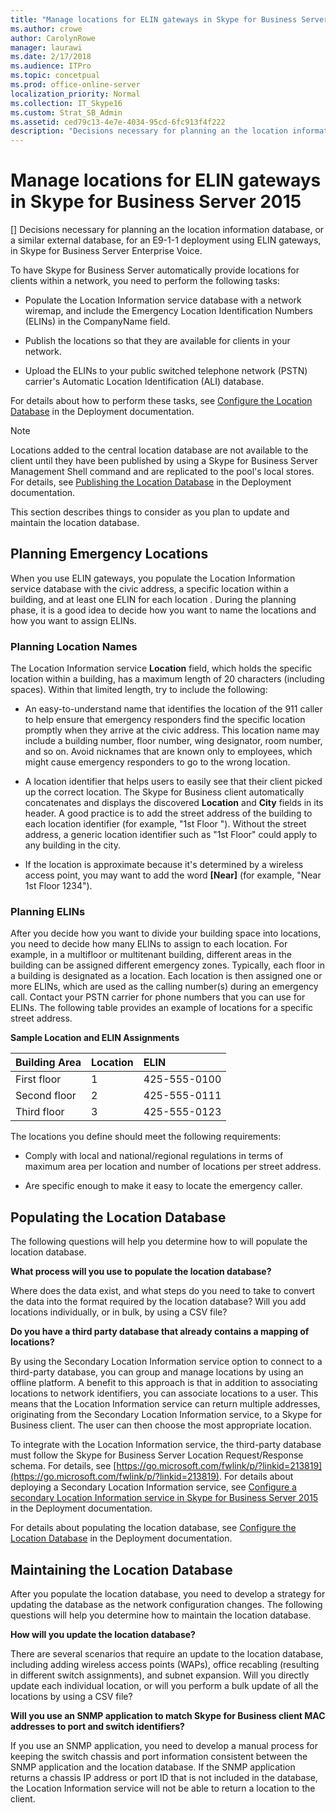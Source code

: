 ```yaml
---
title: "Manage locations for ELIN gateways in Skype for Business Server 2015"
ms.author: crowe
author: CarolynRowe
manager: laurawi
ms.date: 2/17/2018
ms.audience: ITPro
ms.topic: concetpual
ms.prod: office-online-server
localization_priority: Normal
ms.collection: IT_Skype16
ms.custom: Strat_SB_Admin
ms.assetid: ced79c13-4e7e-4034-95cd-6fc913f4f222
description: "Decisions necessary for planning an the location information database, or a similar external database, for an E9-1-1 deployment using ELIN gateways, in Skype for Business Server Enterprise Voice."
---
```


# Manage locations for ELIN gateways in Skype for Business Server 2015
[]
Decisions necessary for planning an the location information database, or a similar external database, for an E9-1-1 deployment using ELIN gateways, in Skype for Business Server Enterprise Voice.
  
To have Skype for Business Server automatically provide locations for clients within a network, you need to perform the following tasks: 
  
- Populate the Location Information service database with a network wiremap, and include the Emergency Location Identification Numbers (ELINs) in the CompanyName field.
    
- Publish the locations so that they are available for clients in your network.
    
- Upload the ELINs to your public switched telephone network (PSTN) carrier's Automatic Location Identification (ALI) database.
    
For details about how to perform these tasks, see [Configure the Location Database](http://technet.microsoft.com/library/8544be31-6958-47ef-b926-fdc80d56191c.aspx) in the Deployment documentation.
  
> [!NOTE]
> Locations added to the central location database are not available to the client until they have been published by using a Skype for Business Server Management Shell command and are replicated to the pool's local stores. For details, see [Publishing the Location Database](http://technet.microsoft.com/library/dd032b5b-df0e-4017-ac46-e17570c1ab1e.aspx) in the Deployment documentation.
  
This section describes things to consider as you plan to update and maintain the location database.
  
## Planning Emergency Locations

When you use ELIN gateways, you populate the Location Information service database with the civic address, a specific location within a building, and at least one ELIN for each location . During the planning phase, it is a good idea to decide how you want to name the locations and how you want to assign ELINs.
  
### Planning Location Names

The Location Information service **Location** field, which holds the specific location within a building, has a maximum length of 20 characters (including spaces). Within that limited length, try to include the following:
  
- An easy-to-understand name that identifies the location of the 911 caller to help ensure that emergency responders find the specific location promptly when they arrive at the civic address. This location name may include a building number, floor number, wing designator, room number, and so on. Avoid nicknames that are known only to employees, which might cause emergency responders to go to the wrong location.
    
- A location identifier that helps users to easily see that their client picked up the correct location. The Skype for Business client automatically concatenates and displays the discovered **Location** and **City** fields in its header. A good practice is to add the street address of the building to each location identifier (for example, "1st Floor <street number>"). Without the street address, a generic location identifier such as "1st Floor" could apply to any building in the city.
    
- If the location is approximate because it's determined by a wireless access point, you may want to add the word **[Near]** (for example, "Near 1st Floor 1234").
    
### Planning ELINs

After you decide how you want to divide your building space into locations, you need to decide how many ELINs to assign to each location. For example, in a multifloor or multitenant building, different areas in the building can be assigned different emergency zones. Typically, each floor in a building is designated as a location. Each location is then assigned one or more ELINs, which are used as the calling number(s) during an emergency call. Contact your PSTN carrier for phone numbers that you can use for ELINs. The following table provides an example of locations for a specific street address.
  
**Sample Location and ELIN Assignments**

|**Building Area**|**Location**|**ELIN**|
|:-----|:-----|:-----|
|First floor  <br/> |1  <br/> |425-555-0100  <br/> |
|Second floor  <br/> |2  <br/> |425-555-0111  <br/> |
|Third floor  <br/> |3  <br/> |425-555-0123  <br/> |
   
The locations you define should meet the following requirements:
  
- Comply with local and national/regional regulations in terms of maximum area per location and number of locations per street address.
    
- Are specific enough to make it easy to locate the emergency caller.
    
## Populating the Location Database

The following questions will help you determine how to will populate the location database.
  
 **What process will you use to populate the location database?**
  
Where does the data exist, and what steps do you need to take to convert the data into the format required by the location database? Will you add locations individually, or in bulk, by using a CSV file?
  
 **Do you have a third party database that already contains a mapping of locations?**
  
By using the Secondary Location Information service option to connect to a third-party database, you can group and manage locations by using an offline platform. A benefit to this approach is that in addition to associating locations to network identifiers, you can associate locations to a user. This means that the Location Information service can return multiple addresses, originating from the Secondary Location Information service, to a Skype for Business client. The user can then choose the most appropriate location. 
  
To integrate with the Location Information service, the third-party database must follow the Skype for Business Server Location Request/Response schema. For details, see [https://go.microsoft.com/fwlink/p/?linkid=213819](https://go.microsoft.com/fwlink/p/?linkid=213819). For details about deploying a Secondary Location Information service, see [Configure a secondary Location Information service in Skype for Business Server 2015](../../deploy-1/deploy-enterprise-voice/secondary-location-information-service.md) in the Deployment documentation.
  
For details about populating the location database, see [Configure the Location Database](http://technet.microsoft.com/library/8544be31-6958-47ef-b926-fdc80d56191c.aspx) in the Deployment documentation.
  
## Maintaining the Location Database

After you populate the location database, you need to develop a strategy for updating the database as the network configuration changes. The following questions will help you determine how to maintain the location database.
  
 **How will you update the location database?**
  
There are several scenarios that require an update to the location database, including adding wireless access points (WAPs), office recabling (resulting in different switch assignments), and subnet expansion. Will you directly update each individual location, or will you perform a bulk update of all the locations by using a CSV file?
  
 **Will you use an SNMP application to match Skype for Business client MAC addresses to port and switch identifiers?**
  
If you use an SNMP application, you need to develop a manual process for keeping the switch chassis and port information consistent between the SNMP application and the location database. If the SNMP application returns a chassis IP address or port ID that is not included in the database, the Location Information service will not be able to return a location to the client.
  

